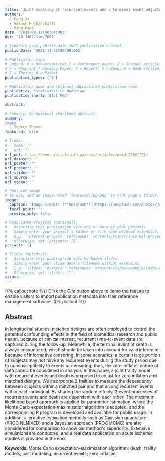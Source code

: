 ```yaml
---
title: 'Joint modeling of recurrent events and a terminal event adjusted for zero inflation and a matched design'
authors:
  - Cong Xu
  - Vernon M Chinchilli
  - Ming Wang
date: '2018-09-13T00:00:00Z'
doi: '10.1002/sim.7682'

# Schedule page publish date (NOT publication's date).
publishDate: '2021-11-16T00:00:00Z'

# Publication type.
# Legend: 0 = Uncategorized; 1 = Conference paper; 2 = Journal article;
# 3 = Preprint / Working Paper; 4 = Report; 5 = Book; 6 = Book section;
# 7 = Thesis; 8 = Patent
publication_types: ['2']

# Publication name and optional abbreviated publication name.
publication: 'Statistics in Medicine'
publication_short: 'Stat Med'

abstract: 

# Summary. An optional shortened abstract.
summary: 
tags:
  - Source Themes
featured: false

# links:
# - name: ""
#   url: ""
url_pdf: https://www.ncbi.nlm.nih.gov/pmc/articles/pmid/29682772/
url_dataset: ''
url_poster: ''
url_project: ''
url_slides: ''
url_source: ''
url_video: ''

# Featured image
# To use, add an image named `featured.jpg/png` to your page's folder.
image:
  caption: 'Image credit: [**Unsplash**](https://unsplash.com/photos/jdD8gXaTZsc)'
  focal_point: ''
  preview_only: false

# Associated Projects (optional).
#   Associate this publication with one or more of your projects.
#   Simply enter your project's folder or file name without extension.
#   E.g. `internal-project` references `content/project/internal-project/index.md`.
#   Otherwise, set `projects: []`.
projects: []

# Slides (optional).
#   Associate this publication with Markdown slides.
#   Simply enter your slide deck's filename without extension.
#   E.g. `slides: "example"` references `content/slides/example/index.md`.
#   Otherwise, set `slides: ""`.
slides:
---
```


{{% callout note %}}
Click the _Cite_ button above to demo the feature to enable visitors to import publication metadata into their reference management software.
{{% /callout %}}

## Abstract

In longitudinal studies, matched designs are often employed to control the potential confounding effects in the field of biomedical research and public health. Because of clinical interest, recurrent time-to-event data are captured during the follow-up. Meanwhile, the terminal event of death is always encountered, which should be taken into account for valid inference because of informative censoring. In some scenarios, a certain large portion of subjects may not have any recurrent events during the study period due to nonsusceptibility to events or censoring; thus, the zero-inflated nature of data should be considered in analysis. In this paper, a joint frailty model with recurrent events and death is proposed to adjust for zero inflation and matched designs. We incorporate 2 frailties to measure the dependency between subjects within a matched pair and that among recurrent events within each individual. By sharing the random effects, 2 event processes of recurrent events and death are dependent with each other. The maximum likelihood based approach is applied for parameter estimation, where the Monte Carlo expectation-maximization algorithm is adopted, and the corresponding R program is developed and available for public usage. In addition, alternative estimation methods such as Gaussian quadrature (PROC NLMIXED) and a Bayesian approach (PROC MCMC) are also considered for comparison to show our method's superiority. Extensive simulations are conducted, and a real data application on acute ischemic studies is provided in the end.

**Keywords:** Monte Carlo expectation-maximization algorithm; death; frailty models; joint modeling; recurrent events; zero inflation.
